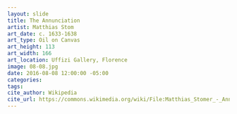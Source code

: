 ```yaml
---
layout: slide
title: The Annunciation
artist: Matthias Stom
art_date: c. 1633-1638
art_type: Oil on Canvas
art_height: 113
art_width: 166
art_location: Uffizi Gallery, Florence
image: 08-08.jpg
date: 2016-08-08 12:00:00 -05:00
categories:
tags:
cite_author: Wikipedia
cite_url: https://commons.wikimedia.org/wiki/File:Matthias_Stomer_-_Annunciazione_-_Google_Art_Project.jpg
---
```

